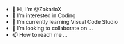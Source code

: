- 👋 Hi, I’m @ZokarioX
- 👀 I’m interested in Coding
- 🌱 I’m currently learning Visual Code Studio  
- 💞️ I’m looking to collaborate on ...
- 📫 How to reach me ...

<!---
ZokarioX/ZokarioX is a ✨ special ✨ repository because its `README.md` (this file) appears on your GitHub profile.
You can click the Preview link to take a look at your changes.
--->
